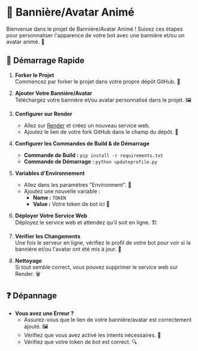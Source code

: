 # 🎨 Bannière/Avatar Animé

Bienvenue dans le projet de Bannière/Avatar Animé ! Suivez ces étapes pour personnaliser l'apparence de votre bot avec une bannière et/ou un avatar animé. 🎉

## 🚀 Démarrage Rapide

1. **Forker le Projet**  
   Commencez par forker le projet dans votre propre dépôt GitHub. 🍴

2. **Ajouter Votre Bannière/Avatar**  
   Téléchargez votre bannière et/ou avatar personnalisé dans le projet. 🖼️

3. **Configurer sur Render**  
   - Allez sur [Render](https://render.com) et créez un nouveau service web. 
   - Ajoutez le lien de votre fork GitHub dans le champ du dépôt. 🔗

4. **Configurer les Commandes de Build & de Démarrage**  
   - **Commande de Build :** `pip install -r requirements.txt` 
   - **Commande de Démarrage :** `python updateprofile.py` 

5. **Variables d'Environnement**  
   - Allez dans les paramètres "Environment". 🌿
   - Ajoutez une nouvelle variable :  
     - **Name :** `TOKEN`  
     - **Value :** Votre token de bot ici 🔑

6. **Déployer Votre Service Web**  
   Déployez le service web et attendez qu'il soit en ligne. 🏗️

7. **Vérifier les Changements**  
   Une fois le serveur en ligne, vérifiez le profil de votre bot pour voir si la bannière et/ou l'avatar ont été mis à jour. 🎯

8. **Nettoyage**  
   Si tout semble correct, vous pouvez supprimer le service web sur Render. 🗑️

## ❓ Dépannage

- **Vous avez une Erreur ?**  
   - Assurez-vous que le lien de votre bannière/avatar est correctement ajouté. 🖼️
   - Vérifiez que vous avez activé les intents nécessaires. 🔄
   - Vérifiez que votre token de bot est correct. 🔍
